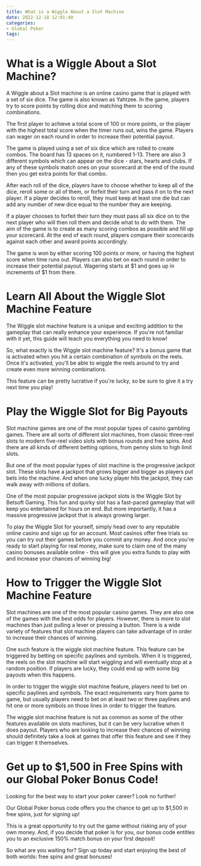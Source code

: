 ```yaml
---
title: What is a Wiggle About a Slot Machine
date: 2022-12-18 12:01:40
categories:
- Global Poker
tags:
---
```



#  What is a Wiggle About a Slot Machine?

A Wiggle about a Slot machine is an online casino game that is played with a set of six dice. The game is also known as Yahtzee. In the game, players try to score points by rolling dice and matching them to scoring combinations.

The first player to achieve a total score of 100 or more points, or the player with the highest total score when the timer runs out, wins the game. Players can wager on each round in order to increase their potential payout.

The game is played using a set of six dice which are rolled to create combos. The board has 13 spaces on it, numbered 1-13. There are also 3 different symbols which can appear on the dice - stars, hearts and clubs. If any of these symbols match ones on your scorecard at the end of the round then you get extra points for that combo.

After each roll of the dice, players have to choose whether to keep all of the dice, reroll some or all of them, or forfeit their turn and pass it on to the next player. If a player decides to reroll, they must keep at least one die but can add any number of new dice equal to the number they are keeping.

If a player chooses to forfeit their turn they must pass all six dice on to the next player who will then roll them and decide what to do with them. The aim of the game is to create as many scoring combos as possible and fill up your scorecard. At the end of each round, players compare their scorecards against each other and award points accordingly.

The game is won by either scoring 100 points or more, or having the highest score when time runs out. Players can also bet on each round in order to increase their potential payout. Wagering starts at $1 and goes up in increments of $1 from there.

#  Learn All About the Wiggle Slot Machine Feature

The Wiggle slot machine feature is a unique and exciting addition to the gameplay that can really enhance your experience. If you're not familiar with it yet, this guide will teach you everything you need to know!

So, what exactly is the Wiggle slot machine feature? It's a bonus game that is activated when you hit a certain combination of symbols on the reels. Once it's activated, you'll be able to wiggle the reels around to try and create even more winning combinations.

This feature can be pretty lucrative if you're lucky, so be sure to give it a try next time you play!

#  Play the Wiggle Slot for Big Payouts 

Slot machine games are one of the most popular types of casino gambling games. There are all sorts of different slot machines, from classic three-reel slots to modern five-reel video slots with bonus rounds and free spins. And there are all kinds of different betting options, from penny slots to high limit slots.

But one of the most popular types of slot machine is the progressive jackpot slot. These slots have a jackpot that grows bigger and bigger as players put bets into the machine. And when one lucky player hits the jackpot, they can walk away with millions of dollars.

One of the most popular progressive jackpot slots is the Wiggle Slot by Betsoft Gaming. This fun and quirky slot has a fast-paced gameplay that will keep you entertained for hours on end. But more importantly, it has a massive progressive jackpot that is always growing larger.

To play the Wiggle Slot for yourself, simply head over to any reputable online casino and sign up for an account. Most casinos offer free trials so you can try out their games before you commit any money. And once you're ready to start playing for real money, make sure to claim one of the many casino bonuses available online - this will give you extra funds to play with and increase your chances of winning big!

#  How to Trigger the Wiggle Slot Machine Feature 

Slot machines are one of the most popular casino games. They are also one of the games with the best odds for players. However, there is more to slot machines than just pulling a lever or pressing a button. There is a wide variety of features that slot machine players can take advantage of in order to increase their chances of winning.

One such feature is the wiggle slot machine feature. This feature can be triggered by betting on specific paylines and symbols. When it is triggered, the reels on the slot machine will start wiggling and will eventually stop at a random position. If players are lucky, they could end up with some big payouts when this happens.

In order to trigger the wiggle slot machine feature, players need to bet on specific paylines and symbols. The exact requirements vary from game to game, but usually players need to bet on at least two or three paylines and hit one or more symbols on those lines in order to trigger the feature.

The wiggle slot machine feature is not as common as some of the other features available on slots machines, but it can be very lucrative when it does payout. Players who are looking to increase their chances of winning should definitely take a look at games that offer this feature and see if they can trigger it themselves.

#  Get up to $1,500 in Free Spins with our Global Poker Bonus Code!

Looking for the best way to start your poker career? Look no further!

Our Global Poker bonus code offers you the chance to get up to $1,500 in free spins, just for signing up!

This is a great opportunity to try out the game without risking any of your own money. And, if you decide that poker is for you, our bonus code entitles you to an exclusive 150% match bonus on your first deposit!

So what are you waiting for? Sign up today and start enjoying the best of both worlds: free spins and great bonuses!